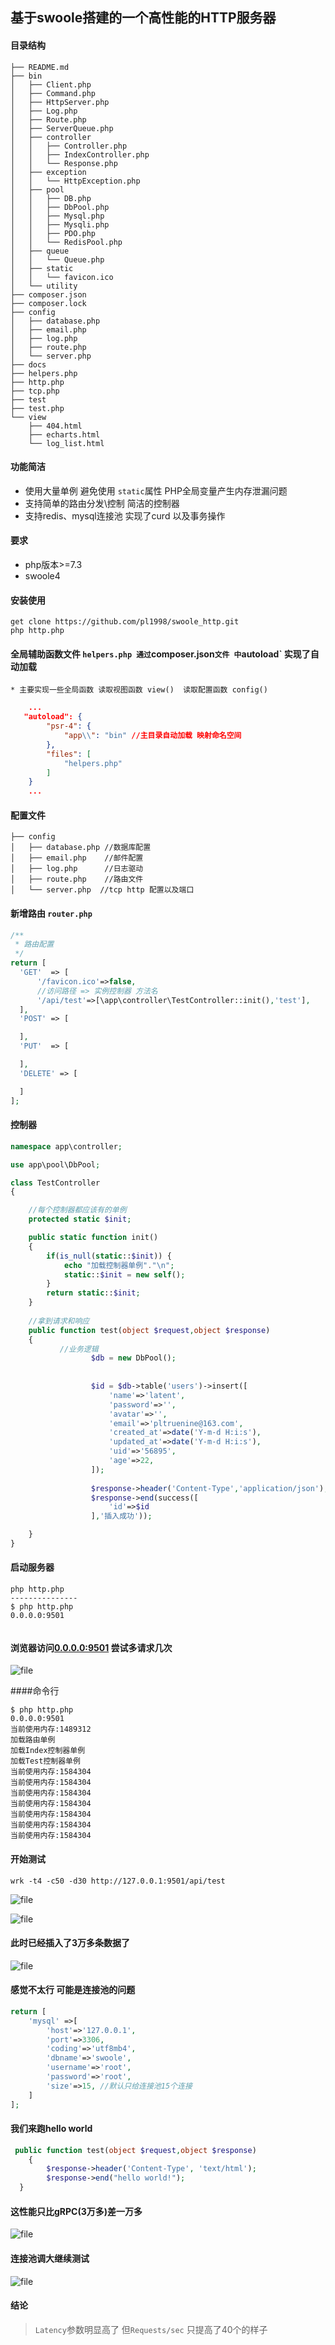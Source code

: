 ## 基于swoole搭建的一个高性能的HTTP服务器

#### 目录结构
```shell script
├── README.md
├── bin
│   ├── Client.php
│   ├── Command.php
│   ├── HttpServer.php
│   ├── Log.php
│   ├── Route.php
│   ├── ServerQueue.php
│   ├── controller
│   │   ├── Controller.php
│   │   ├── IndexController.php
│   │   └── Response.php
│   ├── exception
│   │   └── HttpException.php
│   ├── pool
│   │   ├── DB.php
│   │   ├── DbPool.php
│   │   ├── Mysql.php
│   │   ├── Mysqli.php
│   │   ├── PDO.php
│   │   └── RedisPool.php
│   ├── queue
│   │   └── Queue.php
│   ├── static
│   │   └── favicon.ico
│   └── utility
├── composer.json
├── composer.lock
├── config
│   ├── database.php
│   ├── email.php
│   ├── log.php
│   ├── route.php
│   └── server.php
├── docs
├── helpers.php
├── http.php
├── tcp.php
├── test
├── test.php
└── view
    ├── 404.html
    ├── echarts.html
    └── log_list.html
```

#### 功能简洁
  * 使用大量单例 避免使用 `static`属性 PHP全局变量产生内存泄漏问题
  * 支持简单的路由分发\控制 简洁的控制器
  * 支持redis、mysql连接池 实现了curd 以及事务操作

#### 要求

   * php版本>=7.3
   * swoole4
   
#### 安装使用
```
get clone https://github.com/pl1998/swoole_http.git
php http.php
```   

#### 全局辅助函数文件 `helpers.php 通过`composer.json`文件 中`autoload` 实现了自动加载
    * 主要实现一些全局函数 读取视图函数 view()  读取配置函数 config()
```json
    ...
   "autoload": {
        "psr-4": {
            "app\\": "bin" //主目录自动加载 映射命名空间
        },
        "files": [
            "helpers.php"
        ]
    }
    ...
```

#### 配置文件
```shell script
├── config
│   ├── database.php //数据库配置
│   ├── email.php    //邮件配置
│   ├── log.php      //日志驱动
│   ├── route.php    //路由文件
│   └── server.php  //tcp http 配置以及端口
```

#### 新增路由 `router.php`

```php
/**
 * 路由配置
 */
return [
  'GET'  => [
      '/favicon.ico'=>false,
      //访问路径 => 实例控制器 方法名 
      '/api/test'=>[\app\controller\TestController::init(),'test'],
  ],
  'POST' => [

  ],
  'PUT'  => [

  ],
  'DELETE' => [

  ]
];

```
#### 控制器
```php
namespace app\controller;

use app\pool\DbPool;

class TestController
{

    //每个控制器都应该有的单例
    protected static $init;

    public static function init()
    {
        if(is_null(static::$init)) {
            echo "加载控制器单例"."\n";
            static::$init = new self();
        }
        return static::$init;
    }
    
    //拿到请求和响应
    public function test(object $request,object $response)
    {
           //业务逻辑
                  $db = new DbPool();
          
          
                  $id = $db->table('users')->insert([
                      'name'=>'latent',
                      'password'=>'',
                      'avatar'=>'',
                      'email'=>'pltruenine@163.com',
                      'created_at'=>date('Y-m-d H:i:s'),
                      'updated_at'=>date('Y-m-d H:i:s'),
                      'uid'=>'56895',
                      'age'=>22,
                  ]);
                 
                  $response->header('Content-Type','application/json');
                  $response->end(success([
                      'id'=>$id
                  ],'插入成功'));

    }
}
```
#### 启动服务器
```shell script
php http.php
---------------
$ php http.php 
0.0.0.0:9501


```
#### 浏览器访问[0.0.0.0:9501](http://0.0.0.0:9501/api/test) 尝试多请求几次

![file](./docs/WechatIMG253.png)

####命令行
```shell script
$ php http.php
0.0.0.0:9501
当前使用内存:1489312
加载路由单例
加载Index控制器单例
加载Test控制器单例
当前使用内存:1584304
当前使用内存:1584304
当前使用内存:1584304
当前使用内存:1584304
当前使用内存:1584304
当前使用内存:1584304
当前使用内存:1584304
```
#### 开始测试
```shell script
wrk -t4 -c50 -d30 http://127.0.0.1:9501/api/test
```

![file](./docs/WechatIMG254.png)

![file](./docs/WechatIMG255.jpeg)

#### 此时已经插入了3万多条数据了

![file](./docs/WechatIMG256.png)

#### 感觉不太行 可能是连接池的问题
```php
return [
    'mysql' =>[
        'host'=>'127.0.0.1',
        'port'=>3306,
        'coding'=>'utf8mb4',
        'dbname'=>'swoole',
        'username'=>'root',
        'password'=>'root',
        'size'=>15, //默认只给连接池15个连接
    ]
];
```
#### 我们来跑hello world

```php
 public function test(object $request,object $response)
    {
        $response->header('Content-Type', 'text/html');
        $response->end("hello world!");
  }
```


#### 这性能只比gRPC(3万多)差一万多
![file](./docs/WechatIMG257.png)


#### 连接池调大继续测试

![file](./docs/WechatIMG258.png)
#### 结论
>`Latency`参数明显高了 但`Requests/sec` 只提高了40个的样子

